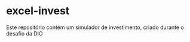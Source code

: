 # excel-invest
Este repositório contém um simulador de investimento, criado durante o desafio da DIO
